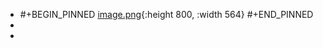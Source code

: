 - #+BEGIN_PINNED
  [image.png](../assets/image_1692869538176_0.png){:height 800, :width 564}
  #+END_PINNED
-
-